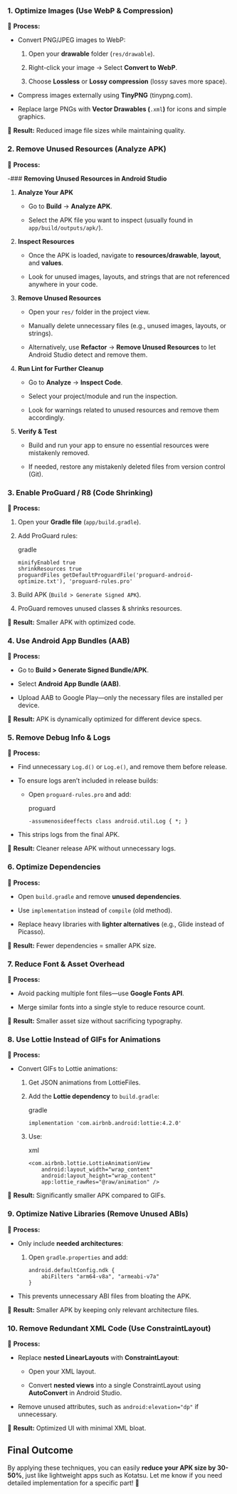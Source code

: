 

### **1. Optimize Images (Use WebP & Compression)**

📌 **Process:**

- Convert PNG/JPEG images to WebP:
    
    1. Open your **drawable** folder (`res/drawable`).
        
    2. Right-click your image → Select **Convert to WebP**.
        
    3. Choose **Lossless** or **Lossy compression** (lossy saves more space).
        
- Compress images externally using **TinyPNG** (tinypng.com).
    
- Replace large PNGs with **Vector Drawables (**`.xml`**)** for icons and simple graphics.
    

🔹 **Result:** Reduced image file sizes while maintaining quality.

### **2. Remove Unused Resources (Analyze APK)**

📌 **Process:**

-### **Removing Unused Resources in Android Studio**


1. **Analyze Your APK**
    
    - Go to **Build** → **Analyze APK**.
        
    - Select the APK file you want to inspect (usually found in `app/build/outputs/apk/`).
        
2. **Inspect Resources**
    
    - Once the APK is loaded, navigate to **resources/drawable**, **layout**, and **values**.
        
    - Look for unused images, layouts, and strings that are not referenced anywhere in your code.
        
3. **Remove Unused Resources**
    
    - Open your `res/` folder in the project view.
        
    - Manually delete unnecessary files (e.g., unused images, layouts, or strings).
        
    - Alternatively, use **Refactor** → **Remove Unused Resources** to let Android Studio detect and remove them.
        
4. **Run Lint for Further Cleanup**
    
    - Go to **Analyze** → **Inspect Code**.
        
    - Select your project/module and run the inspection.
        
    - Look for warnings related to unused resources and remove them accordingly.
        
5. **Verify & Test**
    
    - Build and run your app to ensure no essential resources were mistakenly removed.
        
    - If needed, restore any mistakenly deleted files from version control (Git).

### **3. Enable ProGuard / R8 (Code Shrinking)**

📌 **Process:**

1. Open your **Gradle file** (`app/build.gradle`).
    
2. Add ProGuard rules:
    
    gradle
    
    ```
    minifyEnabled true
    shrinkResources true
    proguardFiles getDefaultProguardFile('proguard-android-optimize.txt'), 'proguard-rules.pro'
    ```
    
3. Build APK (`Build > Generate Signed APK`).
    
4. ProGuard removes unused classes & shrinks resources.
    

🔹 **Result:** Smaller APK with optimized code.

### **4. Use Android App Bundles (AAB)**

📌 **Process:**

- Go to **Build > Generate Signed Bundle/APK**.
    
- Select **Android App Bundle (AAB)**.
    
- Upload AAB to Google Play—only the necessary files are installed per device.
    

🔹 **Result:** APK is dynamically optimized for different device specs.

### **5. Remove Debug Info & Logs**

📌 **Process:**

- Find unnecessary `Log.d()` or `Log.e()`, and remove them before release.
    
- To ensure logs aren’t included in release builds:
    
    - Open `proguard-rules.pro` and add:
        
        proguard
        
        ```
        -assumenosideeffects class android.util.Log { *; }
        ```
        
- This strips logs from the final APK.
    

🔹 **Result:** Cleaner release APK without unnecessary logs.

### **6. Optimize Dependencies**

📌 **Process:**

- Open `build.gradle` and remove **unused dependencies**.
    
- Use `implementation` instead of `compile` (old method).
    
- Replace heavy libraries with **lighter alternatives** (e.g., Glide instead of Picasso).
    

🔹 **Result:** Fewer dependencies = smaller APK size.

### **7. Reduce Font & Asset Overhead**

📌 **Process:**

- Avoid packing multiple font files—use **Google Fonts API**.
    
- Merge similar fonts into a single style to reduce resource count.
    

🔹 **Result:** Smaller asset size without sacrificing typography.

### **8. Use Lottie Instead of GIFs for Animations**

📌 **Process:**

- Convert GIFs to Lottie animations:
    
    1. Get JSON animations from LottieFiles.
        
    2. Add the **Lottie dependency** to `build.gradle`:
        
        gradle
        
        ```
        implementation 'com.airbnb.android:lottie:4.2.0'
        ```
        
    3. Use:
        
        xml
        
        ```
        <com.airbnb.lottie.LottieAnimationView
            android:layout_width="wrap_content"
            android:layout_height="wrap_content"
            app:lottie_rawRes="@raw/animation" />
        ```
        

🔹 **Result:** Significantly smaller APK compared to GIFs.

### **9. Optimize Native Libraries (Remove Unused ABIs)**

📌 **Process:**

- Only include **needed architectures**:
    
    1. Open `gradle.properties` and add:
        
        ```
        android.defaultConfig.ndk {
            abiFilters "arm64-v8a", "armeabi-v7a"
        }
        ```
        
- This prevents unnecessary ABI files from bloating the APK.
    

🔹 **Result:** Smaller APK by keeping only relevant architecture files.

### **10. Remove Redundant XML Code (Use ConstraintLayout)**

📌 **Process:**

- Replace **nested LinearLayouts** with **ConstraintLayout**:
    
    - Open your XML layout.
        
    - Convert **nested views** into a single ConstraintLayout using **AutoConvert** in Android Studio.
        
- Remove unused attributes, such as `android:elevation="dp"` if unnecessary.
    

🔹 **Result:** Optimized UI with minimal XML bloat.

## **Final Outcome**

By applying these techniques, you can easily **reduce your APK size by 30-50%**, just like lightweight apps such as Kotatsu. Let me know if you need detailed implementation for a specific part! 🚀
